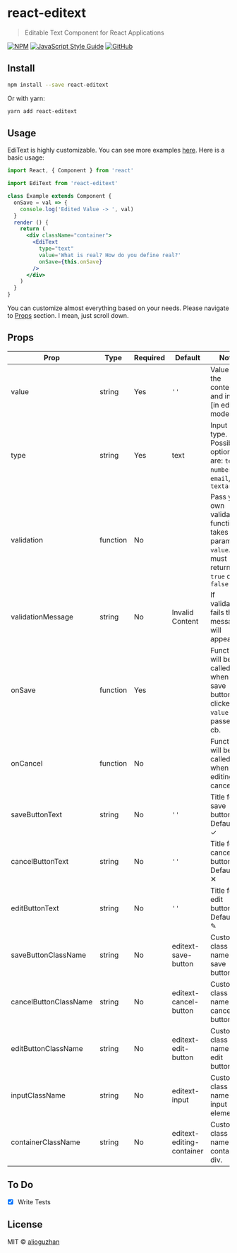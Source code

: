 # react-editext

> Editable Text Component for React Applications

[![NPM](https://img.shields.io/npm/v/react-editext.svg)](https://www.npmjs.com/package/react-editext) [![JavaScript Style Guide](https://img.shields.io/badge/code_style-standard-brightgreen.svg)](https://standardjs.com) 
[![GitHub](https://img.shields.io/github/license/mashape/apistatus.svg)](https://opensource.org/licenses/MIT)


## Install

```bash
npm install --save react-editext
```

Or with yarn:

```bash
yarn add react-editext
```

## Usage
EdiText is highly customizable. You can see more examples [here](https://alioguzhan.github.io/react-editext/). Here is a basic usage:
```jsx
import React, { Component } from 'react'

import EdiText from 'react-editext'

class Example extends Component {
  onSave = val => {
    console.log('Edited Value -> ', val)
  }
  render () {
    return (
      <div className="container">
        <EdiText
          type="text"
          value='What is real? How do you define real?'
          onSave={this.onSave}
        />
      </div>
    )
  }
}
```
You can customize almost everything based on your needs. Please navigate to [Props](#Props) section. I mean, just scroll down.
## Props
| Prop | Type | Required |Default | Note
|---|---|---|---|---|
value|string|Yes|`''`|Value of the content and input [in edit mode]
type|string|Yes|text|Input type. Possible options are: `text`, `number`, `email`, `textarea`
validation|function|No||Pass your own validation function. takes one param -> `value`. It must return `true` or `false`
validationMessage|string|No|Invalid Content| If validation fails this message will appear
onSave|function|Yes||Function will be called when save button clicked. `value` is passed to cb.
onCancel|function|No||Function will be called when editing is cancelled.
saveButtonText|string|No|`''`|Title for save button. Default is: &#10003;
cancelButtonText|string|No|`''`|Title for cancel button. Default is: &#10005;
editButtonText|string|No|`''`|Title for edit button. Default is: &#9998;
saveButtonClassName|string|No|editext-save-button|Custom class name for save button.
cancelButtonClassName|string|No|editext-cancel-button|Custom class name for cancel button.
editButtonClassName|string|No|editext-edit-button|Custom class name for edit button.
inputClassName|string|No|editext-input|Custom class name for input element.
containerClassName|string|No|editext-editing-container|Custom class name for container div.

## To Do

- [x] Write Tests

## License

MIT © [alioguzhan](https://github.com/alioguzhan)
